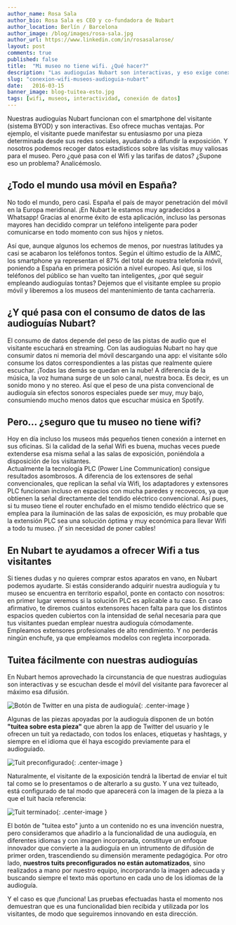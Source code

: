 ```yaml
---
author_name: Rosa Sala
author_bio: Rosa Sala es CEO y co-fundadora de Nubart
author_location: Berlín / Barcelona
author_image: /blog/images/rosa-sala.jpg
author_url: https://www.linkedin.com/in/rosasalarose/
layout: post
comments: true
published: false
title:  "Mi museo no tiene wifi. ¿Qué hacer?"
description: "Las audioguías Nubart son interactivas, y eso exige conexión de datos o wifi. ¿Puede contratarlas un museo sin wifi?"
slug: "conexion-wifi-museos-audioguia-nubart"
date:   2016-03-15
banner_image: blog-tuitea-esto.jpg
tags: [wifi, museos, interactividad, conexión de datos]
---
```


Nuestras audioguías Nubart funcionan con el smartphone del visitante (sistema BYOD) y son interactivas. Eso ofrece muchas ventajas. Por ejemplo, el visitante puede manifestar su entusiasmo por una pieza determinada desde sus redes sociales, ayudando a difundir la exposición. Y nosotros podemos recoger datos estadísticos sobre las visitas muy valiosas para el museo. Pero ¿qué pasa con el Wifi y las tarifas de datos? ¿Supone eso un problema? Analicémoslo.

<!--more-->

## ¿Todo el mundo usa móvil en España?

No todo el mundo, pero casi. España el país de mayor penetración del móvil en la Europa meridional. ¡En Nubart le estamos muy agradecidos a Whatsapp! Gracias al enorme éxito de esta aplicación, incluso las personas mayores han decidido comprar un teléfono inteligente para poder comunicarse en todo momento con sus hijos y nietos. 

Así que, aunque algunos los echemos de menos, por nuestras latitudes ya casi se acabaron los teléfonos tontos. Según el último estudio de la AIMC, los smartphone ya representan el 87% del total de nuestra telefonía móvil, poniendo a España en primera posición a nivel europeo. Así que, si los teléfonos del público se han vuelto tan inteligentes, ¿por qué seguir empleando audioguías tontas? Dejemos que el visitante emplee su propio móvil y liberemos a los museos del mantenimiento de tanta cacharrería. 

## ¿Y qué pasa con el consumo de datos de las audioguías Nubart?
El consumo de datos depende del peso de las pistas de audio que el visitante escuchará en streaming. Con las audioguias Nubart no hay que consumir datos ni memoria del móvil descargando una app: el visitante sólo consume los datos correspondientes a las pistas que realmente quiere escuchar. ¡Todas las demás se quedan en la nube! A diferencia de la música, la voz humana surge de un solo canal, nuestra boca. Es decir, es un sonido mono y no stereo. Así que el peso de una pista convencional de audioguía sin efectos sonoros especiales puede ser muy, muy bajo, consumiendo mucho menos datos que escuchar música en Spotify.

## Pero... ¿seguro que tu museo no tiene wifi?

Hoy en día incluso los museos más pequeños tienen conexión a internet en sus oficinas. Si la calidad de la señal Wifi es buena, muchas veces puede extenderse esa misma señal a las salas de exposición, poniéndola a disposición de los visitantes.  
Actualmente la tecnología PLC (Power Line Communication) consigue resultados asombrosos. A diferencia de los extensores de señal convencionales, que replican la señal vía Wifi, los adaptadores y extensores PLC funcionan incluso en espacios con mucha paredes y recovecos, ya que obtienen la señal directamente del tendido eléctrico convencional. Así pues, si tu museo tiene el router enchufado en el mismo tendido eléctrico que se emplea para la iluminación de las salas de exposición, es muy probable que la extensión PLC sea una solución óptima y muy económica para llevar Wifi a todo tu museo. ¡Y sin necesidad de poner cables! 

## En Nubart te ayudamos a ofrecer Wifi a tus visitantes

Si tienes dudas y no quieres comprar estos aparatos en vano, en Nubart podemos ayudarte. Si estás considerando adquirir nuestra audioguía y tu museo se encuentra en territorio español, ponte en contacto con nosotros: en primer lugar veremos si la solución PLC es aplicable a tu caso. En caso afirmativo, te diremos cuántos extensores hacen falta para que los distintos espacios queden cubiertos con la intensidad de señal necesaria para que tus visitantes puedan emplear nuestra audioguía cómodamente. Empleamos extensores profesionales de alto rendimiento. Y no perderás ningún enchufe, ya que empleamos modelos con regleta incorporada. 

## Tuitea fácilmente con nuestras audioguías

En Nubart hemos aprovechado la circunstancia de que nuestras audioguías son interactivas y se escuchan desde el móvil del visitante para favorecer al máximo esa difusión.

![Botón de Twitter en una pista de audioguía]({{site.baseurl}}/images/posts/tuit-choi.png){: .center-image }

Algunas de las piezas apoyadas por la audioguía disponen de un botón **"tuitea sobre esta pieza"** que abren la app de Twitter del usuario y le ofrecen un tuit ya redactado, con todos los enlaces, etiquetas y hashtags, y  siempre en el idioma que él haya escogido previamente para el audioguiado.

![Tuit preconfigurado]({{site.baseurl}}/images/posts/tuit-preconfigurado.png){: .center-image }

Naturalmente, el visitante de la exposición tendrá la libertad de enviar el tuit tal como se lo presentamos o de alterarlo a su gusto. Y una vez tuiteado, está configurado de tal modo que aparecerá con la imagen de la pieza a la que el tuit hacía referencia:

![Tuit terminado]({{site.baseurl}}/images/posts/tuit-terminado.jpg){: .center-image }

El botón de "tuitea esto" junto a un contenido no es una invención nuestra, pero consideramos que añadirlo a la funcionalidad de una audioguía, en diferentes idiomas y con imagen incorporada, constituye un enfoque innovador que convierte a la audioguía en un intrumento de difusión de primer orden, trascendiendo su dimensión meramente pedagógica. Por otro lado, **nuestros tuits preconfigurados no están automatizados**, sino realizados a mano por nuestro equipo, incorporando la imagen adecuada y buscando siempre el texto más oportuno en cada uno de los idiomas de la audioguía.

Y el caso es que ¡funciona! Las pruebas efectuadas hasta el momento nos demuestran que es una funcionalidad bien recibida y utilizada por los visitantes, de modo que seguiremos innovando en esta dirección.

